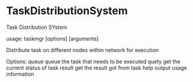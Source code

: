 # TaskDistributionSystem

Task Distribution SYstem

usage: taskmgr [options] [arguments]

Distribute task on different nodes within network for execution

Options:
queue <taskName>                queue the task that needs to be executed
quety <taskID>                  get the current status of task
result <taskID>                 get the result got from task
help                            output usage information